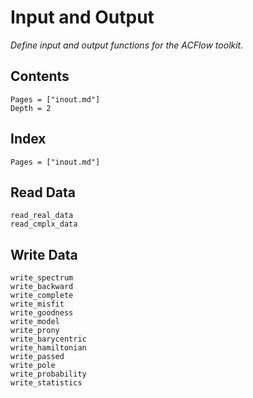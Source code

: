 # Input and Output

*Define input and output functions for the ACFlow toolkit.*

## Contents

```@contents
Pages = ["inout.md"]
Depth = 2
```

## Index

```@index
Pages = ["inout.md"]
```

## Read Data

```@docs
read_real_data
read_cmplx_data
```

## Write Data

```@docs
write_spectrum
write_backward
write_complete
write_misfit
write_goodness
write_model
write_prony
write_barycentric
write_hamiltonian
write_passed
write_pole
write_probability
write_statistics
```
